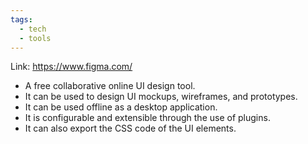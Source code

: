 ```yaml
---
tags:
  - tech
  - tools
---
```

Link: https://www.figma.com/

- A free collaborative online UI design tool.
- It can be used to design UI mockups, wireframes, and prototypes.
- It can be used offline as a desktop application.
- It is configurable and extensible through the use of plugins.
- It can also export the CSS code of the UI elements.